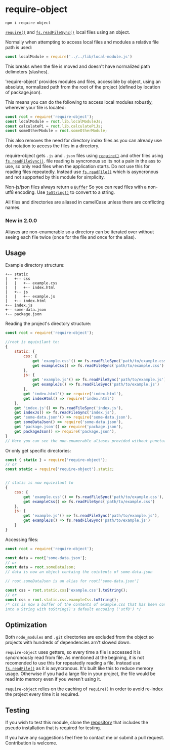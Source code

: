 # require-object

`npm i require-object`

[`require()`](https://nodejs.org/api/modules.html#modules_require) and [`fs.readFileSync()`](https://nodejs.org/api/fs.html#fs_fs_readfilesync_path_options) local files using an object.

Normally when attempting to access local files and modules a relative file path is used:

```javascript
const localModule = require('../../lib/local-module.js')
```

This breaks when the file is moved and doesn't have normalized path delimeters (slashes).

'require-object' provides modules and files, accessible by object, using an absolute, normalized path from the root of the project (defined by location of package.json).

This means you can do the following to access local modules robustly, wherever your file is located:

```javascript
const root = require('require-object');
const localModule = root.lib.localModuleJs;
const calculatePi = root.lib.calculatePiJs;
const someOtherModule = root.someOtherModule;
```

This also removes the need for directory index files as you can already use dot notation to access the files in a directory.

require-object gets `.js` and `.json` files using [`require()`](https://nodejs.org/api/modules.html#modules_require) and other files using [`fs.readFileSync()`](https://nodejs.org/api/fs.html#fs_fs_readfilesync_path_options). file reading is syncronous so its not a pain in the ass to use, so only read files when the application starts. Do not use this for reading files repeatedly. Instead use [`fs.readFile()`](https://nodejs.org/api/fs.html#fs_fs_readfile_path_options_callback) which is asyncronous and not supported by this module for simplicity.

Non-js/json files always return a [`Buffer`](https://nodejs.org/api/buffer.html) So you can read files with a non-utf8 encoding. Use [`toString()`](https://nodejs.org/api/buffer.html#buffer_buf_tostring_encoding_start_end) to convert to a string.

All files and directories are aliased in camelCase unless there are conflicting names.

### New in 2.0.0

Aliases are non-enumerable so a directory can be iterated over without seeing each file twice (once for the file and once for the alias).

## Usage

Example directory structure:

```plaintext
+-- static
|   +-- css
|   |   +-- example.css
|   |   +-- index.html
|   +-- js
|   |   +-- example.js
|   +-- index.html
+-- index.js
+-- some-data.json
+-- package.json
```

Reading the project's directory structure:

```javascript
const root = require('require-object');

//root is equivilant to:
{
	static: {
		css: {
			get 'example.css'() => fs.readFileSync('path/to/example.css'),
			get exampleCss() => fs.readFileSync('path/to/example.css')
		},
		js: {
			get 'example.js'() => fs.readFileSync('path/to/example.js'),
			get exampleJs() => fs.readFileSync('path/to/example.js')
		},
		get 'index.html'() => require('index.html'),
		get indexHtml() => require('index.html')
	},
	get 'index.js'() => fs.readFileSync('index.js'),
	get indexJs() => fs.readFileSync('index.js'),
	get 'some-data.json'() => require('some-data.json'),
	get someDataJson() => require('some-data.json'),
	get 'package.json'() => require('package.json'),
	get packageJson() => require('package.json'),
}
// Here you can see the non-enumerable aliases provided without punctuation and in camelCase
```

Or only get specific directories:

```javascript
const { static } = require('require-object');
// or
const static = require('require-object').static;


// static is now equivilant to
{
	css: {
		get 'example.css'() => fs.readFileSync('path/to/example.css'),
		get exampleCss() => fs.readFileSync('path/to/example.css')
	},
	js: {
		get 'example.js'() => fs.readFileSync('path/to/example.js'),
		get exampleJs() => fs.readFileSync('path/to/example.js')
	}
}
```

Accessing files:

```javascript
const root = require('require-object');

const data = root['some-data.json'];
// or
const data = root.someDataJson;
// data is now an object containg the cointents of some-data.json

// root.someDataJson is an alias for root['some-data.json']

const css = root.static.css['example.css'].toString();
// or
const css = root.static.css.exampleCss.toString();
/* css is now a buffer of the contents of example.css that has been converted
into a String with toString()'s default encoding ('utf8') */
```

## Optimization

Both `node_modules` and `.git` directories are excluded from the object so projects with hundreds of dependencies arn't slowed down.

`require-object` uses getters, so every time a file is accessed it is syncronously read from file. As mentioned at the begining, it is not recomended to use this for repeatedly reading a file. Instead use [`fs.readFile()`](https://nodejs.org/api/fs.html#fs_fs_readfile_path_options_callback) as it is asyncronous. It's built like this to reduce memory usage. Otherwise if you had a large file in your project, the file would be read into memory even if you weren't using it.

`require-object` relies on the caching of `require()` in order to avoid re-index the project every time it is required.

## Testing

If you wish to test this module, clone the [repository](https://github.com/jkeveren/require-object) that includes the pseudo installation that is required for testing.

If you have any suggestions feel free to contact me or submit a pull request. Contribution is welcome.
